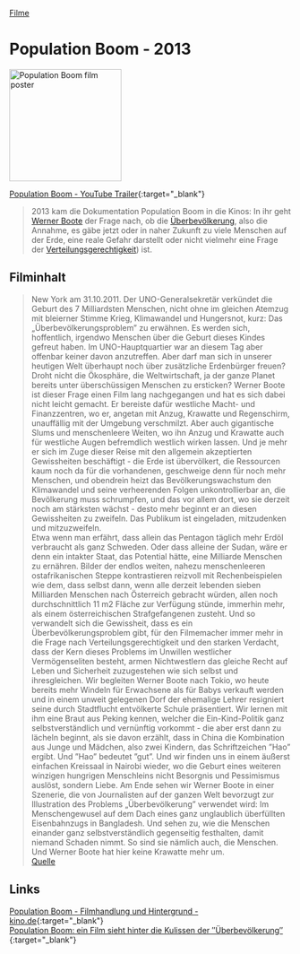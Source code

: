 [Filme](../filme.html)

# Population Boom - 2013

<img src="https://images-na.ssl-images-amazon.com/images/I/816GXeCSTIL._SX450_.jpg" height="200" alt="Population Boom film poster">   

[Population Boom - YouTube Trailer](https://www.youtube.com/watch?v=s4aZLZhkWn8){:target="_blank"}

> 2013 kam die Dokumentation Population Boom in die Kinos: In ihr geht [Werner Boote](../personen/werner_boote.html) der Frage nach, ob die [Überbevölkerung](../thema/ueberbevoelkerung.html), also die Annahme, es gäbe jetzt oder in naher Zukunft zu viele Menschen auf der Erde, eine reale Gefahr darstellt oder nicht vielmehr eine Frage der [Verteilungsgerechtigkeit](../thema/verteilungsgerechtigkeit.html)) ist.

## Filminhalt
> New York am 31.10.2011. Der UNO-Generalsekretär verkündet die Geburt des 7 Milliardsten Menschen, nicht ohne im gleichen Atemzug mit bleierner Stimme Krieg, Klimawandel und Hungersnot, kurz: Das „Überbevölkerungsproblem” zu erwähnen.
Es werden sich, hoffentlich, irgendwo Menschen über die Geburt dieses Kindes gefreut haben. Im UNO-Hauptquartier war an diesem Tag aber offenbar keiner davon anzutreffen.
Aber darf man sich in unserer heutigen Welt überhaupt noch über zusätzliche Erdenbürger freuen? Droht nicht die Ökosphäre, die Weltwirtschaft, ja der ganze Planet bereits unter überschüssigen Menschen zu ersticken?
Werner Boote ist dieser Frage einen Film lang nachgegangen und hat es sich dabei nicht leicht gemacht. Er bereiste dafür westliche Macht- und Finanzzentren, wo er, angetan mit Anzug, Krawatte und Regenschirm, unauffällig mit der Umgebung verschmilzt. Aber auch gigantische Slums und menschenleere Weiten, wo ihn Anzug und Krawatte auch für westliche Augen befremdlich westlich wirken lassen.
Und je mehr er sich im Zuge dieser Reise mit den allgemein akzeptierten Gewissheiten beschäftigt - die Erde ist übervölkert, die Ressourcen kaum noch da für die vorhandenen, geschweige denn für noch mehr Menschen, und obendrein heizt das Bevölkerungswachstum den Klimawandel und seine verheerenden Folgen unkontrollierbar an, die Bevölkerung muss schrumpfen, und das vor allem dort, wo sie derzeit noch am stärksten wächst - desto mehr beginnt er an diesen Gewissheiten zu zweifeln.
Das Publikum ist eingeladen, mitzudenken und mitzuzweifeln.   
Etwa wenn man erfährt, dass allein das Pentagon täglich mehr Erdöl verbraucht als ganz Schweden. Oder dass alleine der Sudan, wäre er denn ein intakter Staat, das Potential hätte, eine Milliarde Menschen zu ernähren. Bilder der endlos weiten, nahezu menschenleeren ostafrikanischen Steppe kontrastieren reizvoll mit Rechenbeispielen wie dem,  dass selbst dann, wenn alle derzeit lebenden sieben  Milliarden Menschen nach Österreich gebracht würden, allen noch durchschnittlich 11 m2 Fläche zur  Verfügung stünde, immerhin mehr, als einem österreichischen Strafgefangenen zusteht.
Und so verwandelt sich die Gewissheit, dass es ein Überbevölkerungsproblem gibt, für den Filmemacher  immer mehr in die Frage nach Verteilungsgerechtigkeit und den starken Verdacht, dass der Kern dieses Problems im Unwillen westlicher Vermögenseliten  besteht, armen Nichtwestlern das gleiche Recht auf Leben und Sicherheit zuzugestehen wie sich selbst und ihresgleichen.
Wir begleiten Werner Boote nach Tokio, wo heute bereits mehr Windeln für Erwachsene als für Babys verkauft werden und in einem unweit gelegenen Dorf der ehemalige Lehrer resigniert seine durch Stadtflucht entvölkerte Schule präsentiert. Wir lernen mit ihm eine Braut aus Peking kennen, welcher die Ein-Kind-Politik ganz selbstverständlich und vernünftig vorkommt - die aber erst dann zu lächeln beginnt, als sie davon erzählt, dass in China die Kombination aus Junge und Mädchen, also zwei Kindern, das Schriftzeichen ”Hao” ergibt. Und ”Hao” bedeutet ”gut”.
Und wir finden uns in einem äußerst einfachen Kreissaal in Nairobi wieder, wo die Geburt eines weiteren winzigen hungrigen Menschleins nicht Besorgnis und Pessimismus auslöst, sondern Liebe.
Am Ende sehen wir Werner Boote in einer Szenerie, die von Journalisten auf der ganzen Welt bevorzugt zur Illustration des Problems „Überbevölkerung” verwendet wird: Im Menschengewusel auf dem Dach eines ganz unglaublich überfüllten Eisenbahnzugs in Bangladesh. Und sehen zu, wie die Menschen einander ganz selbstverständlich gegenseitig festhalten, damit niemand Schaden nimmt. So sind sie nämlich auch, die Menschen. Und Werner Boote hat hier keine Krawatte mehr um.   
[Quelle](http://www.wernerboote.com/cms/wernerboote/index.php?idcatside=144)

## Links
[Population Boom - Filmhandlung und Hintergrund - kino.de](https://www.kino.de/film/population-boom-2013/){:target="_blank"}   
[Population Boom: ein Film sieht hinter die Kulissen der ″Überbevölkerung″](https://www.gute-nachrichten.com.de/2014/03/kultur/population-boom-ein-film-sieht-hinter-die-kulissen-der-ueberbevoelkerung/){:target="_blank"}   